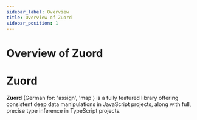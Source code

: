 ```yaml
---
sidebar_label: Overview
title: Overview of Zuord
sidebar_position: 1
---
```


# Overview of Zuord

# Zuord
**Zuord** (German for: 'assign', 'map') is a fully featured library offering consistent deep data manipulations in JavaScript projects, along with full, precise type inference in TypeScript projects.